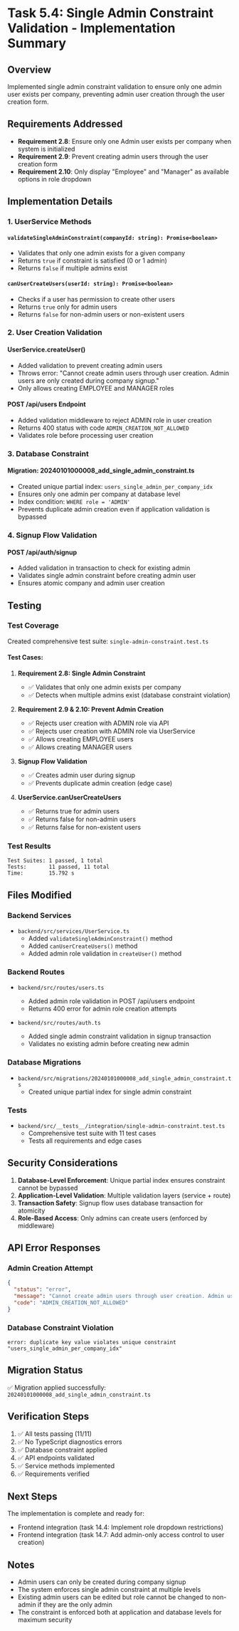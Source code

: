 # Task 5.4: Single Admin Constraint Validation - Implementation Summary

## Overview
Implemented single admin constraint validation to ensure only one admin user exists per company, preventing admin user creation through the user creation form.

## Requirements Addressed
- **Requirement 2.8**: Ensure only one Admin user exists per company when system is initialized
- **Requirement 2.9**: Prevent creating admin users through the user creation form
- **Requirement 2.10**: Only display "Employee" and "Manager" as available options in role dropdown

## Implementation Details

### 1. UserService Methods

#### `validateSingleAdminConstraint(companyId: string): Promise<boolean>`
- Validates that only one admin exists for a given company
- Returns `true` if constraint is satisfied (0 or 1 admin)
- Returns `false` if multiple admins exist

#### `canUserCreateUsers(userId: string): Promise<boolean>`
- Checks if a user has permission to create other users
- Returns `true` only for admin users
- Returns `false` for non-admin users or non-existent users

### 2. User Creation Validation

#### UserService.createUser()
- Added validation to prevent creating admin users
- Throws error: "Cannot create admin users through user creation. Admin users are only created during company signup."
- Only allows creating EMPLOYEE and MANAGER roles

#### POST /api/users Endpoint
- Added validation middleware to reject ADMIN role in user creation
- Returns 400 status with code `ADMIN_CREATION_NOT_ALLOWED`
- Validates role before processing user creation

### 3. Database Constraint

#### Migration: 20240101000008_add_single_admin_constraint.ts
- Created unique partial index: `users_single_admin_per_company_idx`
- Ensures only one admin per company at database level
- Index condition: `WHERE role = 'ADMIN'`
- Prevents duplicate admin creation even if application validation is bypassed

### 4. Signup Flow Validation

#### POST /api/auth/signup
- Added validation in transaction to check for existing admin
- Validates single admin constraint before creating admin user
- Ensures atomic company and admin user creation

## Testing

### Test Coverage
Created comprehensive test suite: `single-admin-constraint.test.ts`

#### Test Cases:
1. **Requirement 2.8: Single Admin Constraint**
   - ✅ Validates that only one admin exists per company
   - ✅ Detects when multiple admins exist (database constraint violation)

2. **Requirement 2.9 & 2.10: Prevent Admin Creation**
   - ✅ Rejects user creation with ADMIN role via API
   - ✅ Rejects user creation with ADMIN role via UserService
   - ✅ Allows creating EMPLOYEE users
   - ✅ Allows creating MANAGER users

3. **Signup Flow Validation**
   - ✅ Creates admin user during signup
   - ✅ Prevents duplicate admin creation (edge case)

4. **UserService.canUserCreateUsers**
   - ✅ Returns true for admin users
   - ✅ Returns false for non-admin users
   - ✅ Returns false for non-existent users

### Test Results
```
Test Suites: 1 passed, 1 total
Tests:       11 passed, 11 total
Time:        15.792 s
```

## Files Modified

### Backend Services
- `backend/src/services/UserService.ts`
  - Added `validateSingleAdminConstraint()` method
  - Added `canUserCreateUsers()` method
  - Added admin role validation in `createUser()` method

### Backend Routes
- `backend/src/routes/users.ts`
  - Added admin role validation in POST /api/users endpoint
  - Returns 400 error for admin role creation attempts

- `backend/src/routes/auth.ts`
  - Added single admin constraint validation in signup transaction
  - Validates no existing admin before creating new admin

### Database Migrations
- `backend/src/migrations/20240101000008_add_single_admin_constraint.ts`
  - Created unique partial index for single admin constraint

### Tests
- `backend/src/__tests__/integration/single-admin-constraint.test.ts`
  - Comprehensive test suite with 11 test cases
  - Tests all requirements and edge cases

## Security Considerations

1. **Database-Level Enforcement**: Unique partial index ensures constraint cannot be bypassed
2. **Application-Level Validation**: Multiple validation layers (service + route)
3. **Transaction Safety**: Signup flow uses database transaction for atomicity
4. **Role-Based Access**: Only admins can create users (enforced by middleware)

## API Error Responses

### Admin Creation Attempt
```json
{
  "status": "error",
  "message": "Cannot create admin users through user creation. Admin users are only created during company signup.",
  "code": "ADMIN_CREATION_NOT_ALLOWED"
}
```

### Database Constraint Violation
```
error: duplicate key value violates unique constraint "users_single_admin_per_company_idx"
```

## Migration Status
✅ Migration applied successfully: `20240101000008_add_single_admin_constraint.ts`

## Verification Steps

1. ✅ All tests passing (11/11)
2. ✅ No TypeScript diagnostics errors
3. ✅ Database constraint applied
4. ✅ API endpoints validated
5. ✅ Service methods implemented
6. ✅ Requirements verified

## Next Steps

The implementation is complete and ready for:
- Frontend integration (task 14.4: Implement role dropdown restrictions)
- Frontend integration (task 14.7: Add admin-only access control to user creation)

## Notes

- Admin users can only be created during company signup
- The system enforces single admin constraint at multiple levels
- Existing admin users can be edited but role cannot be changed to non-admin if they are the only admin
- The constraint is enforced both at application and database levels for maximum security
